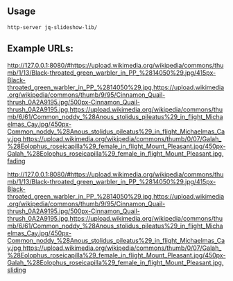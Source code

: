 ## Usage
```
http-server jq-slideshow-lib/
```

## Example URLs:

<http://127.0.0.1:8080/#https://upload.wikimedia.org/wikipedia/commons/thumb/1/13/Black-throated_green_warbler_in_PP_%2814050%29.jpg/415px-Black-throated_green_warbler_in_PP_%2814050%29.jpg,https://upload.wikimedia.org/wikipedia/commons/thumb/9/95/Cinnamon_Quail-thrush_0A2A9195.jpg/500px-Cinnamon_Quail-thrush_0A2A9195.jpg,https://upload.wikimedia.org/wikipedia/commons/thumb/6/61/Common_noddy_%28Anous_stolidus_pileatus%29_in_flight_Michaelmas_Cay.jpg/450px-Common_noddy_%28Anous_stolidus_pileatus%29_in_flight_Michaelmas_Cay.jpg,https://upload.wikimedia.org/wikipedia/commons/thumb/0/07/Galah_%28Eolophus_roseicapilla%29_female_in_flight_Mount_Pleasant.jpg/450px-Galah_%28Eolophus_roseicapilla%29_female_in_flight_Mount_Pleasant.jpg,fading>


<http://127.0.0.1:8080/#https://upload.wikimedia.org/wikipedia/commons/thumb/1/13/Black-throated_green_warbler_in_PP_%2814050%29.jpg/415px-Black-throated_green_warbler_in_PP_%2814050%29.jpg,https://upload.wikimedia.org/wikipedia/commons/thumb/9/95/Cinnamon_Quail-thrush_0A2A9195.jpg/500px-Cinnamon_Quail-thrush_0A2A9195.jpg,https://upload.wikimedia.org/wikipedia/commons/thumb/6/61/Common_noddy_%28Anous_stolidus_pileatus%29_in_flight_Michaelmas_Cay.jpg/450px-Common_noddy_%28Anous_stolidus_pileatus%29_in_flight_Michaelmas_Cay.jpg,https://upload.wikimedia.org/wikipedia/commons/thumb/0/07/Galah_%28Eolophus_roseicapilla%29_female_in_flight_Mount_Pleasant.jpg/450px-Galah_%28Eolophus_roseicapilla%29_female_in_flight_Mount_Pleasant.jpg,sliding>

